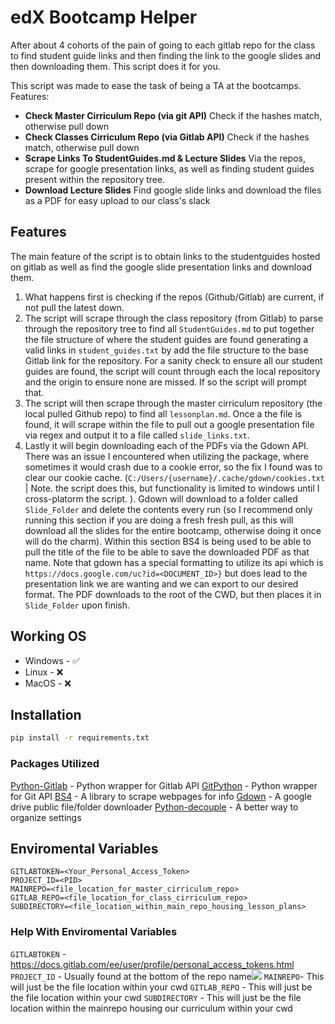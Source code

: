 # edX Bootcamp Helper

After about 4 cohorts of the pain of going to each gitlab repo for the class to find student guide links and then finding the link to the google slides and then downloading them. This script does it for you. 

This script was made to ease the task of being a TA at the bootcamps. Features:
- **Check Master Cirriculum Repo (via git API)** Check if the hashes match, otherwise pull down
- **Check Classes Cirriculum Repo (via Gitlab API)** Check if the hashes match, otherwise pull down
- **Scrape Links To StudentGuides.md & Lecture Slides** Via the repos, scrape for google presentation links, as well as finding student guides present within the repository tree.
- **Download Lecture Slides** Find google slide links and download the files as a PDF for easy upload to our class's slack

## Features
The main feature of the script is to obtain links to the studentguides hosted on gitlab as well as find the google slide presentation links and download them. 
1. What happens first is checking if the repos (Github/Gitlab) are current, if not pull the latest down.
2. The script will scrape through the class repository (from Gitlab) to parse through the repository tree to find all `StudentGuides.md` to put together the file structure of where the student guides are found generating a valid links in `student_guides.txt` by add the file structure to the base Gitlab link for the repository. For a sanity check to ensure all our student guides are found, the script will count through each the local repository and the origin to ensure none are missed. If so the script will prompt that.
3. The script will then scrape through the master cirriculum repository (the local pulled Github repo) to find all `lessonplan.md`. Once a the file is found, it will scrape within the file to pull out a google presentation file via regex and output it to a file called `slide_links.txt`.  
4. Lastly it will begin downloading each of the PDFs via the Gdown API. There was an issue I encountered when utilizing the package, where sometimes it would crash due to a cookie error, so the fix I found was to clear our cookie cache. (`C:/Users/{username}/.cache/gdown/cookies.txt` | Note. the script does this, but functionality is limited to windows until I cross-platorm the script. ). Gdown will download to a folder called `Slide_Folder` and delete the contents every run (so I recommend only running this section if you are doing a fresh fresh pull, as this will download all the slides for the entire bootcamp, otherwise doing it once will do the charm). Within this section BS4 is being used to be able to pull the title of the file to be able to save the downloaded PDF as that name. Note that gdown has a special formatting to utilize its api which is `https://docs.google.com/uc?id=<DOCUMENT_ID>}` but does lead to the presentation link we are wanting and we can export to our desired format. The PDF downloads to the root of the CWD, but then places it in `Slide_Folder` upon finish. 

## Working OS

 - Windows - ✅
 - Linux - ❌
 - MacOS - ❌

## Installation
```bash
pip install -r requirements.txt
```
### Packages Utilized
[Python-Gitlab](https://github.com/python-gitlab/python-gitlab) - Python wrapper for Gitlab API
[GitPython](https://github.com/gitpython-developers/GitPython) - Python wrapper for Git API
[BS4](https://pypi.org/project/beautifulsoup4/) - A library to scrape webpages for info
[Gdown](https://github.com/wkentaro/gdown) - A google drive public file/folder downloader
[Python-decouple](https://github.com/HBNetwork/python-decouple) - A better way to organize settings

## Enviromental Variables

    GITLABTOKEN=<Your_Personal_Access_Token>
    PROJECT_ID=<PID>
    MAINREPO=<file_location_for_master_cirriculum_repo>
    GITLAB_REPO=<file_location_for_class_cirriculum_repo>
    SUBDIRECTORY=<file_location_within_main_repo_housing_lesson_plans>

### Help With Enviromental Variables
`GITLABTOKEN` - https://docs.gitlab.com/ee/user/profile/personal_access_tokens.html
`PROJECT_ID` - Usually found at the bottom of the repo name![](https://i.stack.imgur.com/u0K4w.png)
`MAINREPO`- This will just be the file location within your cwd
`GITLAB_REPO` - This will just be the file location within your cwd
`SUBDIRECTORY` - This will just be the file location within the mainrepo housing our curriculum within your cwd